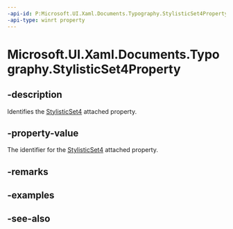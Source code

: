 ```yaml
---
-api-id: P:Microsoft.UI.Xaml.Documents.Typography.StylisticSet4Property
-api-type: winrt property
---
```


<!-- Property syntax
public Windows.UI.Xaml.DependencyProperty StylisticSet4Property { get; }
-->

# Microsoft.UI.Xaml.Documents.Typography.StylisticSet4Property

## -description
Identifies the [StylisticSet4](/windows/winui/api/microsoft.ui.xaml.documents.typography#xaml-attached-properties) attached property.

## -property-value
The identifier for the [StylisticSet4](/windows/winui/api/microsoft.ui.xaml.documents.typography#xaml-attached-properties) attached property.

## -remarks

## -examples

## -see-also
